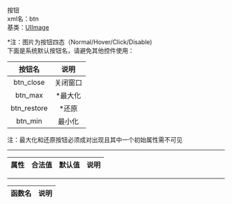 按钮  
xml名：btn  
基类：[UIImage](属性列表/UIImage.md)

*注：图片为按钮四态（Normal/Hover/Click/Disable)  
下面是系统默认按钮名，请避免其他控件使用：

|按钮名|说明|
| :---: | :---: |
|btn_close|关闭窗口|
|btn_max|*最大化|
|btn_restore|*还原|
|btn_min|最小化|
注：最大化和还原按钮必须成对出现且其中一个初始属性需不可见

* * * * *

|属性|合法值|默认值|说明|
| :---: | :---: | :---: | :---: |

* * * * *

|函数名|说明|
| :---: | :---: |
